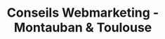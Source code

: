 ---
layout: page_webmarketing
title: Conseils Webmarketing - Montauban & Toulouse
description: François Perrier élabore des stratégies marketing adaptées à vos besoins. Approche naturelle du référencement (SEO) et du marketing automation (Inbound marketing).
permalink: /webmarketing/
icon: <i class="fas fa-bullhorn text-purple"></i>
title-h1: Webmarketing
name-badge: Promotion & visibilité sur le web
lead-title: J’élabore des stratégies marketing adaptées à vos besoins. Via une approche naturelle du référencement (SEO) et du marketing automation (Inbound marketing).
webmarketing:
    title: Diffusez vos idées, partagez votre vision
    body: Le marketing interactif ou Webmarketing ainsi que le SEO et le référencement sont les principales composantes du marketing moderne. Ils nécessitent des connaissances du marché cible et des compétences techniques qui permettent d'optimiser et d'assurer le développement de vos projets numériques (digitaux).
ref-seo:
    title: Référencement SEO
    body1: Une analyse technique des performances sur différents supports mobiles, web et appareils.
    body2: Les moteurs de recherche incluent de plus en plus la e-réputation et la notoriété du site web.
    body3: Les mots clés et leurs dispositions dans la syntaxe d’une page (sémantique) sont une part essentielle du référencement. 
ma:
    capture:
        title: Capturer
        body: Identifiez les opportunités lors de vos campagnes. 
        icon: <i class="fas fa-bullseye"></i>
    qual:
        title: Qualifier
        body: Qualifiez les informations des utilisateurs et des contacts
        icon: <i class="fas fa-balance-scale"></i>
    nurtur:
        title: Nourrir
        body: Optimisez vos chances de transformations
        icon: <i class="fas fa-clipboard-list"></i>
    pilot:
        title: Piloter
        body: Suivez les campagnes qui fonctionnent le mieux
        icon: <i class="fas fa-tachometer-alt"></i>
analyses:
    title: Analyses Statistiques
    body: Agrégez les données de visites de votre site et analysez les performances. Suivez l'évolution dans des tableaux et documents dynamiques l'ensemble de vos données. 
analytics:
    title: Analytics
    body: Basé sur l’analyse des comportements, de l’audience et de l'acquisition afin de mieux répondre aux objectifs comme dans Google Analytics / Piwik (Matomo)
    icon: <i class="fas fa-chart-bar"></i>
data-studio:
    title: Data Studio
    body: Sous forme de présentation de rapports avancés et optimisés des outils permettent d’agréger et d’afficher des statistiques de données pertinentes.
    icon: <i class="fas fa-chart-pie"></i>
form-contact-lead:
    title: Besoin d'optimiser votre positionnement et visibilité web ? 
---